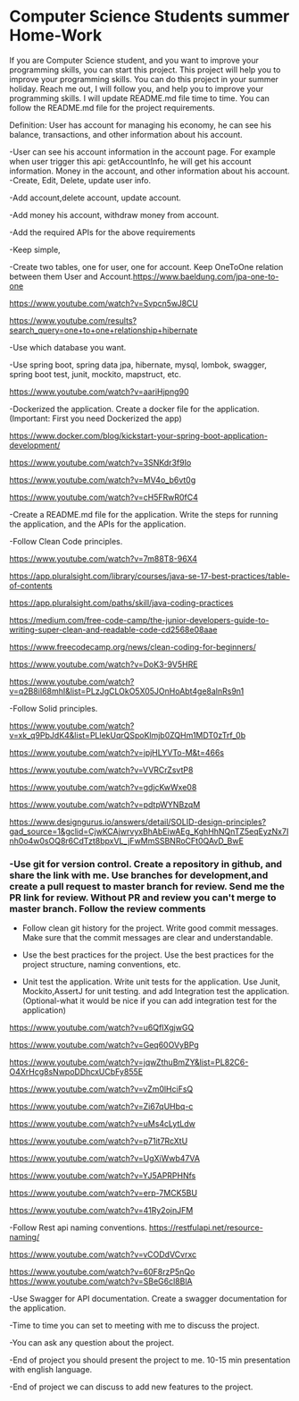 # Computer Science Students summer Home-Work

If you are Computer Science student, and you want to improve your programming skills, you can start this project. This project will help you to improve your programming skills. You can do this project in your summer holiday.
Reach me out, I will follow you, and help you to improve your programming skills. I will update README.md file time to time. You can follow the README.md file for the project requirements.

Definition: User has account for managing his economy, he can see his balance, transactions, and other information about his account.

-User can see his account information in the account page.
For example when user trigger this api: getAccountInfo, he will get his account information. Money in the account, and other information about his account.
-Create, Edit, Delete, update user info.

-Add account,delete account, update account.

-Add money his account, withdraw money from account.

-Add the required APIs for the above requirements

-Keep simple, 

-Create two tables, one for user, one for account. Keep OneToOne relation between them User and Account.https://www.baeldung.com/jpa-one-to-one

https://www.youtube.com/watch?v=Svpcn5wJ8CU

https://www.youtube.com/results?search_query=one+to+one+relationship+hibernate

-Use which database you want.

-Use spring boot, spring data jpa, hibernate, mysql, lombok, swagger, spring boot test, junit, mockito, mapstruct, etc.

https://www.youtube.com/watch?v=aariHjpng90

-Dockerized the application. Create a docker file for the application.(Important: First you need Dockerized the app)

https://www.docker.com/blog/kickstart-your-spring-boot-application-development/

https://www.youtube.com/watch?v=3SNKdr3f9Io

https://www.youtube.com/watch?v=MV4o_b6vt0g

https://www.youtube.com/watch?v=cH5FRwR0fC4

-Create a README.md file for the application. Write the steps for running the application, and the APIs for the application.

-Follow Clean Code principles.

https://www.youtube.com/watch?v=7m88T8-96X4

https://app.pluralsight.com/library/courses/java-se-17-best-practices/table-of-contents

https://app.pluralsight.com/paths/skill/java-coding-practices

https://medium.com/free-code-camp/the-junior-developers-guide-to-writing-super-clean-and-readable-code-cd2568e08aae

https://www.freecodecamp.org/news/clean-coding-for-beginners/

https://www.youtube.com/watch?v=DoK3-9V5HRE

https://www.youtube.com/watch?v=q2B8iI68mhI&list=PLzJgCLOkO5X05JOnHoAbt4ge8alnRs9n1

-Follow Solid principles.

https://www.youtube.com/watch?v=xk_q9PbJdK4&list=PLlekUqrQSpoKlmjb0ZQHm1MDT0zTrf_0b

https://www.youtube.com/watch?v=jpjHLYVTo-M&t=466s

https://www.youtube.com/watch?v=VVRCrZsvtP8

https://www.youtube.com/watch?v=gdjcKwWxe08

https://www.youtube.com/watch?v=pdtpWYNBzqM

https://www.designgurus.io/answers/detail/SOLID-design-principles?gad_source=1&gclid=CjwKCAjwrvyxBhAbEiwAEg_KghHhNQnTZ5eqEyzNx7Inh0o4w0sOQ8r6CdTzt8bpxVL_jFwMmSSBNRoCFt0QAvD_BwE

### -Use git for version control. Create a repository in github, and share the link with me. Use branches for development,and create a pull request to master branch for review. Send me the PR link for review. Without PR and review you can't merge to master branch. Follow the review comments

- Follow clean git history for the project. Write good commit messages. Make sure that the commit messages are clear and understandable.

- Use the best practices for the project. Use the best practices for the project structure, naming conventions, etc.

- Unit test the application. Write unit tests for the application. Use Junit, Mockito,AssertJ for unit testing.
and add Integration test the application.(Optional-what it would be nice if you can add integration test for the application)

https://www.youtube.com/watch?v=u6QfIXgjwGQ

https://www.youtube.com/watch?v=Geq60OVyBPg

https://www.youtube.com/watch?v=jqwZthuBmZY&list=PL82C6-O4XrHcg8sNwpoDDhcxUCbFy855E

https://www.youtube.com/watch?v=vZm0lHciFsQ

https://www.youtube.com/watch?v=Zi67qUHbq-c

https://www.youtube.com/watch?v=uMs4cLytLdw

https://www.youtube.com/watch?v=p71it7RcXtU

https://www.youtube.com/watch?v=UgXiWwb47VA

https://www.youtube.com/watch?v=YJ5APRPHNfs

https://www.youtube.com/watch?v=erp-7MCK5BU

https://www.youtube.com/watch?v=41Ry2ojnJFM

-Follow Rest api naming conventions. https://restfulapi.net/resource-naming/

https://www.youtube.com/watch?v=vCODdVCvrxc

https://www.youtube.com/watch?v=60F8rzP5nQo
https://www.youtube.com/watch?v=SBeG6cl8BlA

-Use Swagger for API documentation. Create a swagger documentation for the application.


-Time to time you can set to meeting with me to discuss the project.

-You can ask any question about the project.

-End of project you should present the project to me. 10-15 min presentation with english language.

-End of project we can discuss to add new features to the project.

